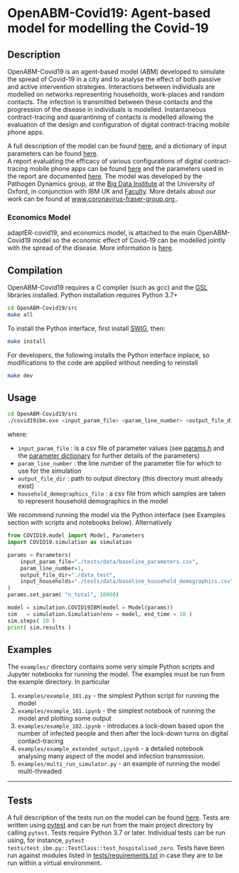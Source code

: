 OpenABM-Covid19: Agent-based model for modelling the Covid-19 
========================================================================

Description
-----------

OpenABM-Covid19 is an agent-based model (ABM) developed to simulate the spread of Covid-19 in a city and to analyse the effect of both passive and active intervention strategies.
Interactions between individuals are modelled on networks representing households, work-places and random contacts.
The infection is transmitted between these contacts and the progression of the disease in individuals is modelled.
Instantaneous contract-tracing and quarantining of contacts is modelled allowing the
evaluation of the design and configuration of digital contract-tracing mobile phone apps.

A full description of the model can be found [here](https://github.com/roberthinch/OpenABM-Covid19/blob/master/documentation/covid19.md), and a dictionary of input parameters can be found [here](./documentation/parameters/parameter_dictionary.md).  
A report evaluating the efficacy of various configurations of digital contract-tracing mobile phone apps can be found [here](https://github.com/BDI-pathogens/covid-19_instant_tracing/blob/master/Report%20-%20Effective%20Configurations%20of%20a%20Digital%20Contact%20Tracing%20App.pdf) and the parameters used in the report are documented [here](https://github.com/BDI-pathogens/covid-19_instant_tracing/tree/master/OpenABM-Covid19%20parameters%20April%202020). 
The model was developed by the Pathogen Dynamics group, at the [Big Data Institute](https://www.bdi.ox.ac.uk/) at the University of Oxford, in conjunction with IBM UK and [Faculty](https://faculty.ai).
More details about our work can be found at [www.coronavirus-fraser-group.org ](https://045.medsci.ox.ac.uk/).

### Economics Model

adaptER-covid19, and economics model, is attached to the main OpenABM-Covid19 model so the economic effect of Covid-19 can be modelled jointly with the spread of the disease. More information is [here](src/adapter_covid19/README.md).

Compilation
-----------

OpenABM-Covid19 requires a C compiler (such as gcc) and the [GSL](https://www.gnu.org/software/gsl/) libraries installed.
Python installation requires Python 3.7+

```bash
cd OpenABM-Covid19/src
make all
```

To install the Python interface, first install [SWIG](http://www.swig.org/), then:

```bash
make install
```

For developers, the following installs the Python interface inplace, so modifications to the code are applied without needing to reinstall
```bash
make dev
```

Usage
-----

```bash
cd OpenABM-Covid19/src
./covid19ibm.exe <input_param_file> <param_line_number> <output_file_dir> <household_demographics_file>
```

where:
* `input_param_file` : is a csv file of parameter values (see [params.h](src/params.h) and the [parameter dictionary](./documentation/parameters/parameter_dictionary.md) for further details of the parameters)
* `param_line_number` : the line number of the parameter file for which to use for the simulation
* `output_file_dir` : path to output directory (this directory must already exist)
* `household_demographics_file` : a csv file from which samples are taken to represent household demographics in the model

We recommend running the model via the Python interface (see Examples section with scripts and notebooks below). Alternatively

```python
from COVID19.model import Model, Parameters
import COVID19.simulation as simulation

params = Parameters(
    input_param_file="./tests/data/baseline_parameters.csv",
    param_line_number=1,
    output_file_dir="./data_test",
    input_households="./tests/data/baseline_household_demographics.csv"
)
params.set_param( "n_total", 10000)

model = simulation.COVID19IBM(model = Model(params))
sim   = simulation.Simulation(env = model, end_time = 10 )
sim.steps( 10 )
print( sim.results )     

```

Examples
-----

The `examples/` directory contains some very simple Python scripts and Jupyter notebooks for running the model. The examples must be run from the example directory. In particular

1. `examples/example_101.py` - the simplest Python script for running the model
2. `examples/example_101.ipynb` - the simplest notebook of running the model and plotting some output
3. `examples/example_102.ipynb` - introduces a lock-down based upon the number of infected people and then after the lock-down turns on digital contact-tracing
4. `examples/example_extended_output.ipynb` - a detailed notebook analysing many aspect of the model and infection transmission.
5. `examples/multi_run_simulator.py` - an example of running the model multi-threaded

_____

Tests
-----

A full description of the tests run on the model can be found [here](https://github.com/BDI-pathogens/OpenABM-Covid19/blob/master/documentation/covid19_tests.pdf).
Tests are written using [pytest](https://docs.pytest.org/en/latest/getting-started.html) and can be run from the main project directory by calling `pytest`.  Tests require Python 3.7 or later.  Individual tests can be run using, for instance, `pytest tests/test_ibm.py::TestClass::test_hospitalised_zero`.  Tests have been run against modules listed in [tests/requirements.txt](tests/requirements) in case they are to be run within a virtual environment.  
